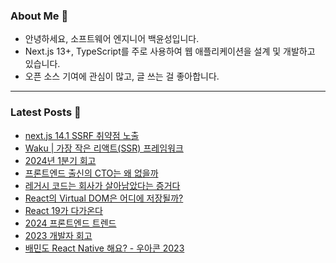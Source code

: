 ### About Me 👋
- 안녕하세요, 소프트웨어 엔지니어 백윤성입니다.
- Next.js 13+, TypeScript를 주로 사용하여 웹 애플리케이션을 설계 및 개발하고 있습니다.
- 오픈 소스 기여에 관심이 많고, 글 쓰는 걸 좋아합니다.

---

### Latest Posts 📰
- [next.js 14.1 SSRF 취약점 노출](http://bysxx.tistory.com/53)
- [Waku | 가장 작은 리액트(SSR) 프레임워크](http://bysxx.tistory.com/52)
- [2024년 1분기 회고](http://bysxx.tistory.com/51)
- [프론트엔드 출신의 CTO는 왜 없을까](http://bysxx.tistory.com/50)
- [레거시 코드는 회사가 살아남았다는 증거다](http://bysxx.tistory.com/49)
- [React의 Virtual DOM은 어디에 저장될까?](http://bysxx.tistory.com/48)
- [React 19가 다가온다](http://bysxx.tistory.com/47)
- [2024 프론트엔드 트렌드](http://bysxx.tistory.com/46)
- [2023 개발자 회고](http://bysxx.tistory.com/45)
- [배민도 React Native 해요? - 우아콘 2023](http://bysxx.tistory.com/44)

